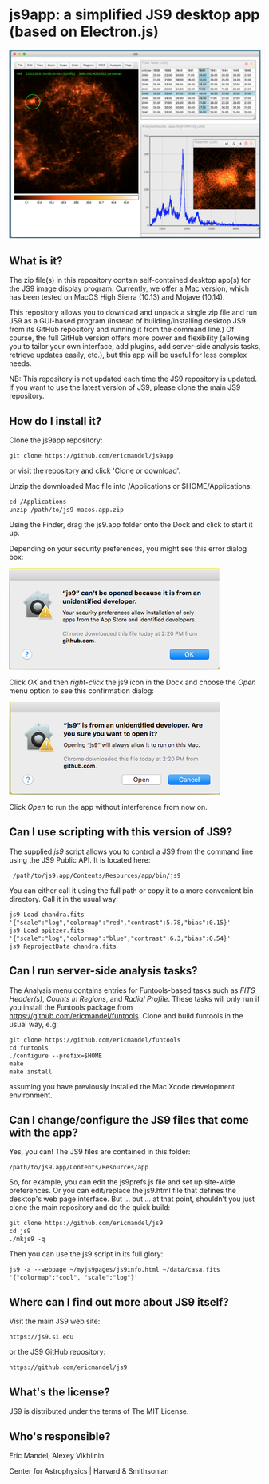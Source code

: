 js9app: a simplified JS9 desktop app (based on Electron.js)
=============================================================

![JS9](js9AppReadme.png)

What is it?
-----------

The zip file(s) in this repository contain self-contained desktop app(s) for
the JS9 image display program. Currently, we offer a Mac version, which
has been tested on MacOS High Sierra (10.13) and Mojave (10.14).

This repository allows you to download and unpack a single zip file and
run JS9 as a GUI-based program (instead of building/installing desktop JS9
from its GitHub repository and running it from the command line.) Of course,
the full GitHub version offers more power and flexibility (allowing you
to tailor your own interface, add plugins, add server-side analysis
tasks, retrieve updates easily, etc.), but this app will be useful for
less complex needs.

NB: This repository is not updated each time the JS9 repository is
updated. If you want to use the latest version of JS9, please clone
the main JS9 repository.

How do I install it?
--------------------

Clone the js9app repository:

    git clone https://github.com/ericmandel/js9app

or visit the repository and click 'Clone or download'.

Unzip the downloaded Mac file into /Applications or $HOME/Applications:

    cd /Applications
    unzip /path/to/js9-macos.app.zip

Using the Finder, drag the js9.app folder onto the Dock and click to
start it up.

Depending on your security preferences, you might see this error dialog box:

![unidentified](unidentified.png)

Click *OK* and then *right-click* the js9 icon in the Dock and
choose the *Open* menu option to see this confirmation dialog:

![confirm](confirm.png)

Click *Open* to run the app without interference from now on.

Can I use scripting with this version of JS9?
---------------------------------------------

The supplied *js9* script allows you to control a JS9 from the command
line using the JS9 Public API. It is located here:

     /path/to/js9.app/Contents/Resources/app/bin/js9

You can either call it using the full path or copy it to a more convenient bin
directory. Call it in the usual way:

    js9 Load chandra.fits '{"scale":"log","colormap":"red","contrast":5.78,"bias":0.15}'
    js9 Load spitzer.fits '{"scale":"log","colormap":"blue","contrast":6.3,"bias":0.54}'
    js9 ReprojectData chandra.fits

Can I run server-side analysis tasks?
-------------------------------------

The Analysis menu contains entries for Funtools-based tasks such as
*FITS Header(s)*, *Counts in Regions*, and *Radial Profile*.  These
tasks will only run if you install the Funtools package from
https://github.com/ericmandel/funtools. Clone and build funtools in
the usual way, e.g:

    git clone https://github.com/ericmandel/funtools
    cd funtools
    ./configure --prefix=$HOME
    make
    make install

assuming you have previously installed the Mac Xcode development environment.

Can I change/configure the JS9 files that come with the app?
------------------------------------------------------------

Yes, you can! The JS9 files are contained in this folder:

    /path/to/js9.app/Contents/Resources/app

So, for example, you can edit the js9prefs.js file and set up
site-wide preferences. Or you can edit/replace the js9.html file that
defines the desktop's web page interface. But ... but ... at that
point, shouldn't you just clone the main repository and do the quick build:

    git clone https://github.com/ericmandel/js9
    cd js9
    ./mkjs9 -q

Then you can use the js9 script in its full glory:

    js9 -a --webpage ~/myjs9pages/js9info.html ~/data/casa.fits '{"colormap":"cool", "scale":"log"}'

Where can I find out more about JS9 itself?
-------------------------------------------

Visit the main JS9 web site:

    https://js9.si.edu

or the JS9 GitHub repository:

    https://github.com/ericmandel/js9

What's the license?
-------------------

JS9 is distributed under the terms of The MIT License.

Who's responsible?
------------------

Eric Mandel, Alexey Vikhlinin

Center for Astrophysics | Harvard & Smithsonian
